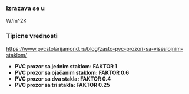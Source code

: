 ### Izrazava se u 
W/m^2K

### Tipicne vrednosti
https://www.pvcstolarijamond.rs/blog/zasto-pvc-prozori-sa-viseslojnim-staklom/

-   **PVC prozor sa jednim staklom: FAKTOR 1**
-   **PVC prozor sa ojačanim staklom: FAKTOR 0.6**
-   **PVC prozor sa dva stakla: FAKTOR 0.4**
-   **PVC prozor sa tri stakla: FAKTOR 0.25**


